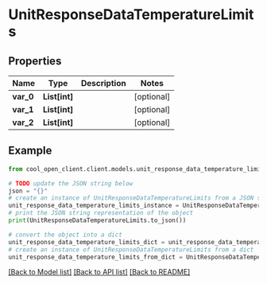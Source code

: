 # UnitResponseDataTemperatureLimits


## Properties

Name | Type | Description | Notes
------------ | ------------- | ------------- | -------------
**var_0** | **List[int]** |  | [optional] 
**var_1** | **List[int]** |  | [optional] 
**var_2** | **List[int]** |  | [optional] 

## Example

```python
from cool_open_client.client.models.unit_response_data_temperature_limits import UnitResponseDataTemperatureLimits

# TODO update the JSON string below
json = "{}"
# create an instance of UnitResponseDataTemperatureLimits from a JSON string
unit_response_data_temperature_limits_instance = UnitResponseDataTemperatureLimits.from_json(json)
# print the JSON string representation of the object
print(UnitResponseDataTemperatureLimits.to_json())

# convert the object into a dict
unit_response_data_temperature_limits_dict = unit_response_data_temperature_limits_instance.to_dict()
# create an instance of UnitResponseDataTemperatureLimits from a dict
unit_response_data_temperature_limits_from_dict = UnitResponseDataTemperatureLimits.from_dict(unit_response_data_temperature_limits_dict)
```
[[Back to Model list]](../README.md#documentation-for-models) [[Back to API list]](../README.md#documentation-for-api-endpoints) [[Back to README]](../README.md)


